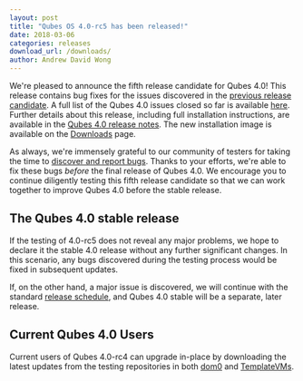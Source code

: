 ```yaml
---
layout: post
title: "Qubes OS 4.0-rc5 has been released!"
date: 2018-03-06
categories: releases
download_url: /downloads/
author: Andrew David Wong
---
```


We're pleased to announce the fifth release candidate for Qubes 4.0!
This release contains bug fixes for the issues discovered in the
[previous release candidate][4.0-rc4]. A full list of the Qubes 4.0
issues closed so far is available [here][closed-issues]. Further
details about this release, including full installation instructions,
are available in the [Qubes 4.0 release notes][release-notes]. The new
installation image is available on the [Downloads] page.

As always, we're immensely grateful to our community of testers for
taking the time to [discover and report bugs]. Thanks to your efforts,
we're able to fix these bugs *before* the final release of Qubes 4.0. We
encourage you to continue diligently testing this fifth release
candidate so that we can work together to improve Qubes 4.0 before the
stable release.

The Qubes 4.0 stable release
----------------------------

If the testing of 4.0-rc5 does not reveal any major problems, we hope to
declare it the stable 4.0 release without any further significant
changes. In this scenario, any bugs discovered during the testing
process would be fixed in subsequent updates.

If, on the other hand, a major issue is discovered, we will continue
with the standard [release schedule], and Qubes 4.0 stable will be a
separate, later release.

Current Qubes 4.0 Users
-----------------------

Current users of Qubes 4.0-rc4 can upgrade in-place by downloading the
latest updates from the testing repositories in both
[dom0][dom0-testing] and [TemplateVMs][domU-testing].


[4.0-rc4]: /news/2018/01/31/qubes-40-rc4/
[closed-issues]: https://github.com/QubesOS/qubes-issues/issues?q=is%3Aissue+milestone%3A%22Release+4.0%22+is%3Aclosed
[release-notes]: /doc/releases/4.0/release-notes/
[Downloads]: /downloads/
[discover and report bugs]: /doc/reporting-bugs/
[release schedule]: /doc/version-scheme/#release-schedule
[dom0-testing]: /doc/how-to-install-software-in-dom0/#testing-repositories
[domU-testing]: /doc/how-to-install-software/#testing-repositories

